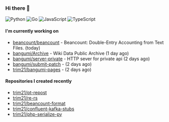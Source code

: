 ### Hi there 👋

![Python](https://img.shields.io/badge/python-3670A0?style=for-the-badge&logo=python&logoColor=ffdd54)
![Go](https://img.shields.io/badge/go-%2300ADD8.svg?style=for-the-badge&logo=go&logoColor=white)
![JavaScript](https://img.shields.io/badge/javascript-%23323330.svg?style=for-the-badge&logo=javascript&logoColor=%23F7DF1E)
![TypeScript](https://img.shields.io/badge/typescript-%23007ACC.svg?style=for-the-badge&logo=typescript&logoColor=white)

#### I'm currently working on

- [beancount/beancount](https://github.com/beancount/beancount) - Beancount: Double-Entry Accounting from Text Files. (today)
- [bangumi/Archive](https://github.com/bangumi/Archive) - Wiki Data Public Archive (1 day ago)
- [bangumi/server-private](https://github.com/bangumi/server-private) - HTTP sever for private api (2 days ago)
- [bangumi/submit-patch](https://github.com/bangumi/submit-patch) -  (2 days ago)
- [trim21/bangumi-pages](https://github.com/trim21/bangumi-pages) -  (2 days ago)

#### Repositories I created recently

- [trim21/pt-repost](https://github.com/trim21/pt-repost)
- [trim21/re-rs](https://github.com/trim21/re-rs)
- [trim21/beancount-format](https://github.com/trim21/beancount-format)
- [trim21/confluent-kafka-stubs](https://github.com/trim21/confluent-kafka-stubs)
- [trim21/php-serialize-py](https://github.com/trim21/php-serialize-py)
